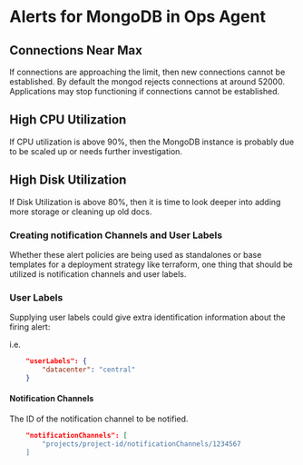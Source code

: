 # Alerts for MongoDB in Ops Agent

## Connections Near Max

If connections are approaching the limit, then new connections cannot be established. By default the mongod rejects connections at around 52000. Applications may stop functioning if connections cannot be established.

## High CPU Utilization

If CPU utilization is above 90%, then the MongoDB instance is probably due to be scaled up or needs further investigation.

## High Disk Utilization

If Disk Utilization is above 80%, then it is time to look deeper into adding more storage or cleaning up old docs.

### Creating notification Channels and User Labels

Whether these alert policies are being used as standalones or base templates for a deployment strategy like terraform, one thing that should be utilized is notification channels and user labels.

### User Labels

Supplying user labels could give extra identification information about the firing alert:

i.e.

```json
    "userLabels": {
        "datacenter": "central"
    }
```

#### Notification Channels

The ID of the notification channel to be notified.

```json
    "notificationChannels": [
        "projects/project-id/notificationChannels/1234567
    ]
```
